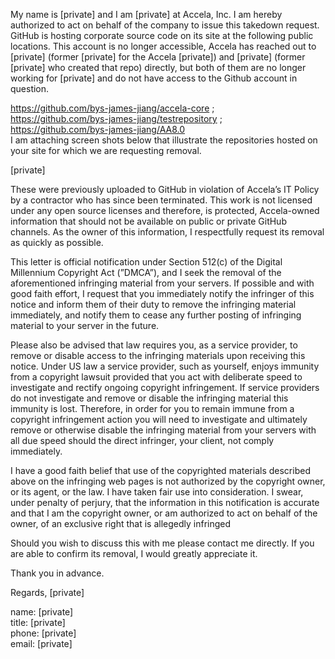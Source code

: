 My name is [private] and I am [private] at Accela, Inc. I am hereby authorized to act on behalf of the company to issue this takedown request. GitHub is hosting corporate source code on its site at the following public locations. This account is no longer accessible, Accela has reached out to [private] (former [private] for the Accela [private]) and [private] (former [private] who created that repo) directly, but both of them are no longer working for [private] and do not have access to the Github account in question.

https://github.com/bys-james-jiang/accela-core ;  
https://github.com/bys-james-jiang/testrepository ;  
https://github.com/bys-james-jiang/AA8.0  
I am attaching screen shots below that illustrate the repositories hosted on your site for which we are requesting removal.

[private]  

These were previously uploaded to GitHub in violation of Accela’s IT Policy by a contractor who has since been terminated. This work is not licensed under any open source licenses and therefore, is protected, Accela-owned information that should not be available on public or private GitHub channels. As the owner of this information, I respectfully request its removal as quickly as possible.

This letter is official notification under Section 512(c) of the Digital Millennium Copyright Act (”DMCA”), and I seek the removal of the aforementioned infringing material from your servers. If possible and with good faith effort, I request that you immediately notify the infringer of this notice and inform them of their duty to remove the infringing material immediately, and notify them to cease any further posting of infringing material to your server in the future.

Please also be advised that law requires you, as a service provider, to remove or disable access to the infringing materials upon receiving this notice. Under US law a service provider, such as yourself, enjoys immunity from a copyright lawsuit provided that you act with deliberate speed to investigate and rectify ongoing copyright infringement. If service providers do not investigate and remove or disable the infringing material this immunity is lost. Therefore, in order for you to remain immune from a copyright infringement action you will need to investigate and ultimately remove or otherwise disable the infringing material from your servers with all due speed should the direct infringer, your client, not comply immediately.

I have a good faith belief that use of the copyrighted materials described above on the infringing web pages is not authorized by the copyright owner, or its agent, or the law. I have taken fair use into consideration. I swear, under penalty of perjury, that the information in this notification is accurate and that I am the copyright owner, or am authorized to act on behalf of the owner, of an exclusive right that is allegedly infringed

Should you wish to discuss this with me please contact me directly. If you are able to confirm its removal, I would greatly appreciate it.  

Thank you in advance.  

Regards,
[private]

name: [private]  
title: [private]  
phone: [private]  
email: [private]  
